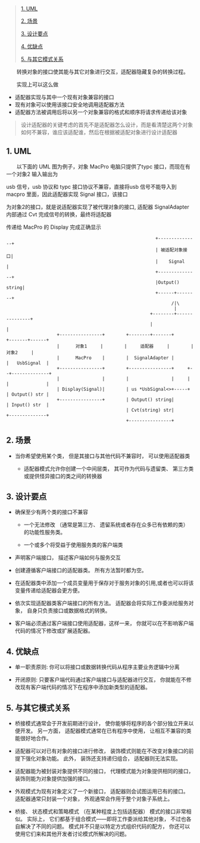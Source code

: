 >
>[1. UML](#1)
>
>[2. 场景](#2)
>
>[3. 设计要点](#3)
>
>[4. 优缺点](#4)
>
>[5. 与其它模式关系](#5)
>

<p style="text-indent:2em">转换对象的接口使其能与其它对象进行交互，适配器隐藏复杂的转换过程。</p>

<p style="text-indent:2em">实现上可以这么做</p>

- 适配器实现与其中一个现有对象兼容的接口
- 现有对象可以使用该接口安全地调用适配器方法
- 适配器方法被调用后将以另一个对象兼容的格式和顺序将请求传递给该对象

> 设计适配器的关键考虑的首先不是适配器怎么设计，而是看清楚这两个对象如何不兼容，谁应该适配谁，然后在根据被适配对象进行设计适配器

<h2 id='1'> 1. UML </h2>

<p style="text-indent:2em">以下面的 UML 图为例子，对象 MacPro 电脑只提供了typc 接口，而现在有一个对象2 输入输出为

usb 信号，usb 协议和 typc 接口协议不兼容，直接将usb 信号不能导入到macpro 里面，因此适配器实现 Signal 接口，该接口

为对象2的接口，就是说适配器实现了被代理对象的接口, 适配器 SignalAdapter 内部通过 Cvt 完成信号的转换，最终将适配器

传递给 MacPro 的 Display 完成正确显示</p>

```
                                                        +---------------+
                                                        | 被适配对象接口|
                                                        |    Signal     |
                                                        +---------------+
                                                        |Output() string|
                                                        +------+--------+
                                                              /|\
                                                               |
                                                      +--------+---------------+
                                                      |                        | 
                   +----------------+        +--------+-------+        +-------+------+
                   |      对象1     |        |     适配器     |        |    对象2     |
                   |      MacPro    |        |  SignalAdapter |        |   UsbSignal  |
                   +----------------+        +----------------+     +--+--------------+
                   |                |        |                |     |  |              |
                   | Display(Signal)|        | us *UsbSignal<>+-----+  | Output() str |
                   +----------------+        | Output() string|        | Input() str  |
                                             | Cvt(string) str|        +--------------+
                                             +----------------+
```

<h2 id='2'> 2. 场景 </h2>

- 当你希望使用某个类， 但是其接口与其他代码不兼容时， 可以使用适配器类

    - 适配器模式允许你创建一个中间层类， 其可作为代码与遗留类、 第三方类或提供怪异接口的类之间的转换器

<h2 id='3'> 3. 设计要点 </h2>

- 确保至少有两个类的接口不兼容

    - 一个无法修改 （通常是第三方、 遗留系统或者存在众多已有依赖的类） 的功能性服务类。

    - 一个或多个将受益于使用服务类的客户端类

- 声明客户端接口， 描述客户端如何与服务交互

- 创建遵循客户端接口的适配器类。 所有方法暂时都为空。

- 在适配器类中添加一个成员变量用于保存对于服务对象的引用,或者也可以将该变量传递给适配器会更方便。

- 依次实现适配器类客户端接口的所有方法。 适配器会将实际工作委派给服务对象， 自身只负责接口或数据格式的转换。

- 客户端必须通过客户端接口使用适配器，这样一来， 你就可以在不影响客户端代码的情况下修改或扩展适配器。

<h2 id='4'> 4. 优缺点 </h2>

- 单一职责原则: 你可以将接口或数据转换代码从程序主要业务逻辑中分离

-  开闭原则: 只要客户端代码通过客户端接口与适配器进行交互， 你就能在不修改现有客户端代码的情况下在程序中添加新类型的适配器。

<h2 id='5'> 5. 与其它模式关系 </h2>

- 桥接模式通常会于开发前期进行设计， 使你能够将程序的各个部分独立开来以便开发。 另一方面， 适配器模式通常在已有程序中使用， 让相互不兼容的类能很好地合作。

- 适配器可以对已有对象的接口进行修改， 装饰模式则能在不改变对象接口的前提下强化对象功能。 此外， 装饰还支持递归组合， 适配器则无法实现。

- 适配器能为被封装对象提供不同的接口， 代理模式能为对象提供相同的接口， 装饰则能为对象提供加强的接口。

- 外观模式为现有对象定义了一个新接口， 适配器则会试图运用已有的接口。 适配器通常只封装一个对象， 外观通常会作用于整个对象子系统上。

- 桥接、 状态模式和策略模式 （在某种程度上包括适配器） 模式的接口非常相似。 实际上， 它们都基于组合模式——即将工作委派给其他对象， 不过也各自解决了不同的问题。 模式并不只是以特定方式组织代码的配方， 你还可以使用它们来和其他开发者讨论模式所解决的问题。

